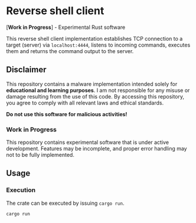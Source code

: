 # Reverse shell client

[**Work in Progress**] - Experimental Rust software

This reverse shell client implementation establishes TCP connection to a target
(server) via `localhost:4444`, listens to incoming commands, executes them and
returns the command output to the server.

## Disclaimer

This repository contains a malware implementation intended solely for
**educational and learning purposes**. I am not responsible for any misuse or
damage resulting from the use of this code. By accessing this repository, you
agree to comply with all relevant laws and ethical standards.

**Do not use this software for malicious activities!**

### Work in Progress

This repository contains experimental software that is under active development.
Features may be incomplete, and proper error handling may not to be fully
implemented.

## Usage

### Execution

The crate can be executed by issuing `cargo run`.
```sh
cargo run
```
